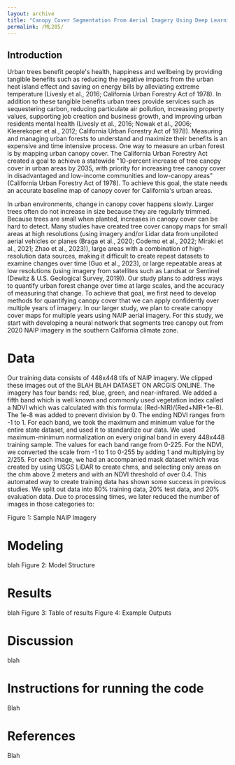 ```yaml
---
layout: archive
title: "Canopy Cover Segmentation From Aerial Imagery Using Deep Learning"
permalink: /ML205/
---
```




## Introduction

  Urban trees benefit people's health, happiness and wellbeing by providing tangible
benefits such as reducing the negative impacts from the urban heat island effect and saving on
energy bills by alleviating extreme temperature (Livesly et al., 2016; California Urban Forestry
Act of 1978). In addition to these tangible benefits urban trees provide services such as sequestering carbon, reducing particulate air pollution, increasing property values, supporting job creation and business growth, and improving urban residents mental health (Livesly et al., 2016; Nowak et al., 2006; Kleerekoper et al., 2012; California Urban Forestry Act of 1978). Measuring and managing urban forests to understand and maximize their benefits is an expensive and time intensive process. One way to measure an urban forest is by mapping urban canopy cover.  The California Urban Forestry Act created a goal to achieve a statewide "10-percent increase of tree canopy cover in urban areas by 2035, with priority for increasing tree canopy cover in disadvantaged and low-income communities and low-canopy areas" (California Urban Forestry Act of 1978). To achieve this goal, the state needs an accurate baseline map of canopy cover for California's urban areas.

In urban environments, change in canopy cover happens slowly. Larger trees often do not
increase in size because they are regularly trimmed. Because trees are small when planted,
increases in canopy cover can be hard to detect. Many studies have created tree cover canopy
maps for small areas at high resolutions (using imagery and/or Lidar data from unpiloted aerial
vehicles or planes (Braga et al., 2020; Codemo et al., 2022; Miraki et al., 2021; Zhao et al.,
2023)), large areas with a combination of high-resolution data sources, making it difficult to
create repeat datasets to examine changes over time (Guo et al., 2023), or large repeatable areas
at low resolutions (using imagery from satellites such as Landsat or Sentinel (Dewitz & U.S.
Geological Survey, 2019)). Our study plans to address ways to quantify urban forest change over
time at large scales, and the accuracy of measuring that change. To achieve that goal, we first need to develop methods for quantifying canopy cover that we can apply confidently over multiple years of imagery. In our larger study, we plan to create canopy cover maps for multiple years using NAIP aerial imagery. For this study, we start with developing a neural network that segments tree canopy out from 2020 NAIP imagery in the southern California climate zone.

# Data
Our training data consists of 448x448 tifs of NAIP imagery. We clipped these images out of the BLAH BLAH DATASET ON ARCGIS ONLINE. The imagery has four bands: red, blue, green, and near-infrared. We added a fifth band which is well known and commonly used vegetation index called a NDVI which was calculated with this formula: (Red-NIR)/(Red+NIR+1e-8). The 1e-8 was added to prevent division by 0. The ending NDVI ranges from -1 to 1. For each band, we took the maximum and minimum value for the entire state dataset, and used it to standardize our data. We used maximum-minimum normalization on every original band in every 448x448 training sample. The values for each band range from 0-225. For the NDVI, we converted the scale from -1 to 1 to 0-255 by adding 1 and multiplying by 2/255. For each image, we had an accompanied mask dataset which was created by using USGS LiDAR to create chms, and selecting only areas on the chm above 2 meters and with an NDVI threshold of over 0.4. This automated way to create training data has shown some success in previous studies. We split out data into 80% training data, 20% test data, and 20% evaluation data. Due to processing times, we later reduced the number of images in those categories to:

Figure 1: Sample NAIP Imagery

# Modeling
blah
Figure 2: Model Structure

# Results
blah
Figure 3: Table of results
Figure 4: Example Outputs

# Discussion
blah

# Instructions for running the code
Blah

# References
Blah

